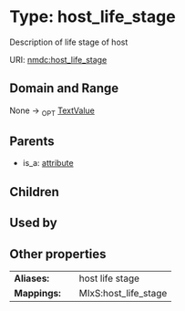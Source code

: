 
# Type: host_life_stage


Description of life stage of host

URI: [nmdc:host_life_stage](https://microbiomedata/meta/host_life_stage)


## Domain and Range

None ->  <sub>OPT</sub> [TextValue](TextValue.md)

## Parents

 *  is_a: [attribute](attribute.md)

## Children


## Used by


## Other properties

|  |  |  |
| --- | --- | --- |
| **Aliases:** | | host life stage |
| **Mappings:** | | MIxS:host_life_stage |

